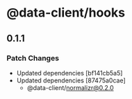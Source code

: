 # @data-client/hooks

## 0.1.1

### Patch Changes

- Updated dependencies [bf141cb5a5]
- Updated dependencies [87475a0cae]
  - @data-client/normalizr@0.2.0
